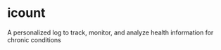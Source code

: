 # icount
A personalized log to track, monitor, and analyze health information for chronic conditions 
